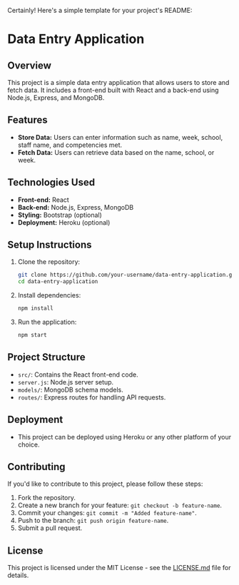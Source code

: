 Certainly! Here's a simple template for your project's README:

# Data Entry Application

## Overview
This project is a simple data entry application that allows users to store and fetch data. It includes a front-end built with React and a back-end using Node.js, Express, and MongoDB.

## Features
- **Store Data:** Users can enter information such as name, week, school, staff name, and competencies met.
- **Fetch Data:** Users can retrieve data based on the name, school, or week.

## Technologies Used
- **Front-end:** React
- **Back-end:** Node.js, Express, MongoDB
- **Styling:** Bootstrap (optional)
- **Deployment:** Heroku (optional)

## Setup Instructions
1. Clone the repository:
   ```bash
   git clone https://github.com/your-username/data-entry-application.git
   cd data-entry-application
   ```

2. Install dependencies:
   ```bash
   npm install
   ```

3. Run the application:
   ```bash
   npm start
   ```

## Project Structure
- `src/`: Contains the React front-end code.
- `server.js`: Node.js server setup.
- `models/`: MongoDB schema models.
- `routes/`: Express routes for handling API requests.

## Deployment
- This project can be deployed using Heroku or any other platform of your choice.

## Contributing
If you'd like to contribute to this project, please follow these steps:
1. Fork the repository.
2. Create a new branch for your feature: `git checkout -b feature-name`.
3. Commit your changes: `git commit -m "Added feature-name"`.
4. Push to the branch: `git push origin feature-name`.
5. Submit a pull request.

## License
This project is licensed under the MIT License - see the [LICENSE.md](LICENSE.md) file for details.

